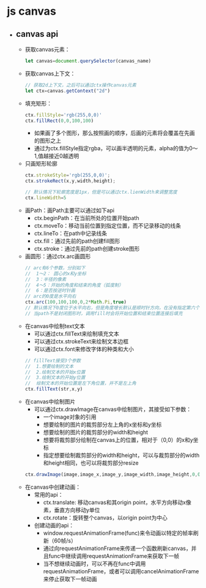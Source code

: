 # js canvas
- ## canvas api
  - 获取canvas元素：
    ```javascript
    let canvas=document.querySelector(canvas_name)
    ```
  - 获取canvas上下文：
    ```javascript
    // 获取2d上下文，之后可以通过ctx操作canvas元素
    let ctx=canvas.getContext("2d")
    ```
  - 填充矩形：
    ```javascript
    ctx.fillStyle='rgb(255,0,0)'
    ctx.fillRect(0,0,100,100)
    ```
    - 如果画了多个图形，那么按照画的顺序，后画的元素将会覆盖在先画的图形之上
    - 通过为ctx.fillStyle指定rgba，可以画半透明的元素，alpha的值为0～1,值越接近0越透明
  - 只画矩形轮廓
    ```javascript
    ctx.strokeStyle='rgb(255,0,0)';
    ctx.strokeRect(x,y,width,height);

    // 默认情况下轮廓宽度是1px，但是可以通过ctx.lienWidth来调整宽度
    ctx.lineWidth=5
    ```
  - 画Path：画Path主要可以通过如下api
    - ctx.beginPath：在当前所处的位置开始path
    - ctx.moveTo：移动当前位置到指定位置，而不记录移动的线条
    - ctx.lineTo：在path中记录线条
    - ctx.fill：通过先前的path创建fill图形
    - ctx.stroke：通过先前的path创建stroke图形
  - 画圆形：通过ctx.arc画圆形
    ```javascript
    // arc有6个参数，分别如下
    //  1～2： 圆心的x和y坐标
    //  3：半径的像素
    //  4～5：开始的角度和结束的角度（弧度制）
    //  6：是否按逆时针画
    // arc的0度是水平向右
    ctx.arc(100,100,100,0,2*Math.Pi,true)
    // 默认情况下0度位于水平向右，但是角度增长默认是顺时针方向，在没有指定第六个参数时其默认也是顺时针方向绘制（第六个参数为false）。但是可以指定第六个参数为true，指定为true会逆时针方向绘制
    // 当path不是封闭图形时，调用fill时会将开始位置和结束位置连接后填充
    ```
  - 在canvas中绘制text文本
    - 可以通过ctx.fillText来绘制填充文本
    - 可以通过ctx.strokeText来绘制文本边框
    - 可以通过ctx.font来修改字体的种类和大小
    ```javascript
    // fillText接受3个参数
    //  1.想要绘制的文本
    //  2.绘制文本的开始x位置
    //  3.绘制文本的开始y位置
    //  绘制文本的开始位置是左下角位置，并不是左上角
    ctx.fillText(str,x,y)
    ```
  - 在canvas中绘制图片
    - 可以通过ctx.drawImage在canvas中绘制图片，其接受如下参数：
      - 一个image对象的引用
      - 想要绘制的图片的裁剪部分左上角的x坐标和y坐标
      - 想要绘制的图片的裁剪部分的width和height
      - 想要将裁剪部分绘制在canvas上的位置，相对于（0,0）的x和y坐标
      - 指定想要绘制裁剪部分的width和height，可以与裁剪部分的width和height相同，也可以将裁剪部分resize
    ```javascript
    ctx.drawImage(image,image_x,image_y,image_width,image_height,0,0,image_x,image_y)
    ```
  - 在canvas中创建动画：
    - 常用的api：
      - ctx.translate: 移动canvas和其origin point，水平方向移动x像素，垂直方向移动y单位
      - ctx.rotate：旋转整个canvas，以origin point为中心
    - 创建动画的api：
      - window.requestAnimationFrame(func)来令动画以特定的帧率刷新（60帧/s）
      - 通过向requestAnimationFrame来传递一个函数刷新canvas，并且func中继续调用requestAnimationFrame来获取下一帧
      - 当不想继续动画时，可以不再在func中调用requestAnimationFrame，或者可以调用cancelAnimationFrame来停止获取下一帧动画
